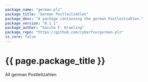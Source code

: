 ```yaml
---
package_name: "german-plz"
package_title: "German Postleitzahlen"
package_desc: "A package containing the german Postleitzahlen."
package_version: "0.1.1"
package_author: "Sascha F. Kraeling"
package_repo: "https://github.com/cyberfux/german-plz"
is_core: false
---
```


# {{ page.package_title }}

All german Postleitzahlen
